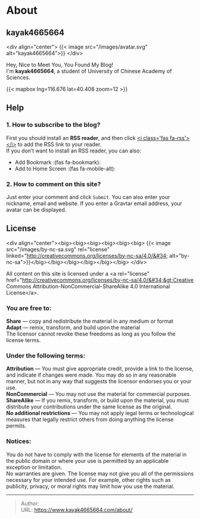 # About


## kayak4665664

&lt;div align=&#34;center&#34;&gt;
{{&lt; image src=&#34;/images/avatar.svg&#34; alt=&#34;kayak4665664&#34;&gt;}}
&lt;/div&gt;

Hey, Nice to Meet You, You Found My Blog!  
I&#39;m **kayak4665664**, a student of University of Chinese Academy of Sciences.

{{&lt; mapbox lng=116.676 lat=40.408 zoom=12 &gt;}}

## Help
### 1. How to subscribe to the blog?
First you should install an **RSS reader**, and then click [&lt;i class=&#39;fas fa-rss&#39;&gt;&lt;/i&gt;](/index.xml) to add the RSS link to your reader.  
If you don’t want to install an RSS reader, you can also:
- Add Bookmark :(fas fa-bookmark):
- Add to Home Screen :(fas fa-mobile-alt):
### 2. How to comment on this site?
Just enter your comment and click `Submit`. You can also enter your nickname, email and website. If you enter a Gravtar email address, your avatar can be displayed.

## License

&lt;div align=&#34;center&#34;&gt;&lt;big&gt;&lt;big&gt;&lt;big&gt;&lt;big&gt;&lt;big&gt;&lt;big&gt;
{{&lt; image src=&#34;/images/by-nc-sa.svg&#34; rel=&#34;license&#34; linked=&#34;http://creativecommons.org/licenses/by-nc-sa/4.0/&#34; alt=&#34;by-nc-sa&#34;&gt;}}&lt;/big&gt;&lt;/big&gt;&lt;/big&gt;&lt;/big&gt;&lt;/big&gt;&lt;/big&gt;
&lt;/div&gt;

All content on this site is licensed under a &lt;a rel=&#34;license&#34; href=&#34;http://creativecommons.org/licenses/by-nc-sa/4.0/&#34;&gt;Creative Commons Attribution-NonCommercial-ShareAlike 4.0 International License&lt;/a&gt;.

### You are free to:
**Share** — copy and redistribute the material in any medium or format  
**Adapt** — remix, transform, and build upon the material  
The licensor cannot revoke these freedoms as long as you follow the license terms.  
### Under the following terms:
**Attribution** — You must give appropriate credit, provide a link to the license, and indicate if changes were made. You may do so in any reasonable manner, but not in any way that suggests the licensor endorses you or your use.  
**NonCommercial** — You may not use the material for commercial purposes.  
**ShareAlike** — If you remix, transform, or build upon the material, you must distribute your contributions under the same license as the original.  
**No additional restrictions** — You may not apply legal terms or technological measures that legally restrict others from doing anything the license permits.  

### Notices:
You do not have to comply with the license for elements of the material in the public domain or where your use is permitted by an applicable exception or limitation.  
No warranties are given. The license may not give you all of the permissions necessary for your intended use. For example, other rights such as publicity, privacy, or moral rights may limit how you use the material.  

---

> Author:   
> URL: https://www.kayak4665664.com/about/  

